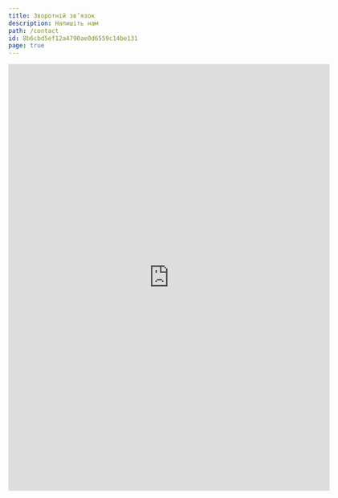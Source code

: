 ```yaml
---
title: Зворотній зв’язок
description: Напишіть нам
path: /contact
id: 8b6cbd5ef12a4790ae0d6559c14be131
page: true
---
```


<iframe src="https://docs.google.com/forms/d/e/1FAIpQLSeQbekZijJvS6W8yyn7r7C_ormlImFaqcxtTkmAitdD-q8vDg/viewform?embedded=true?hl=ru" width="640" height="850" frameborder="0" marginheight="0" marginwidth="0">Завантаження…</iframe>
